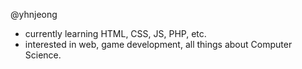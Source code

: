 @yhnjeong
- currently learning HTML, CSS, JS, PHP, etc.
- interested in web, game development, all things about Computer Science.

<!---
yhnjeong/yhnjeong is a ✨ special ✨ repository because its `README.md` (this file) appears on your GitHub profile.
You can click the Preview link to take a look at your changes.
--->
